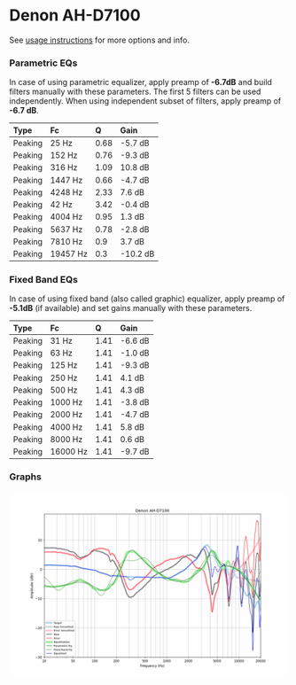 # Denon AH-D7100
See [usage instructions](https://github.com/jaakkopasanen/AutoEq#usage) for more options and info.

### Parametric EQs
In case of using parametric equalizer, apply preamp of **-6.7dB** and build filters manually
with these parameters. The first 5 filters can be used independently.
When using independent subset of filters, apply preamp of **-6.7 dB**.

| Type    | Fc       |    Q | Gain     |
|:--------|:---------|:-----|:---------|
| Peaking | 25 Hz    | 0.68 | -5.7 dB  |
| Peaking | 152 Hz   | 0.76 | -9.3 dB  |
| Peaking | 316 Hz   | 1.09 | 10.8 dB  |
| Peaking | 1447 Hz  | 0.66 | -4.7 dB  |
| Peaking | 4248 Hz  | 2.33 | 7.6 dB   |
| Peaking | 42 Hz    | 3.42 | -0.4 dB  |
| Peaking | 4004 Hz  | 0.95 | 1.3 dB   |
| Peaking | 5637 Hz  | 0.78 | -2.8 dB  |
| Peaking | 7810 Hz  | 0.9  | 3.7 dB   |
| Peaking | 19457 Hz | 0.3  | -10.2 dB |

### Fixed Band EQs
In case of using fixed band (also called graphic) equalizer, apply preamp of **-5.1dB**
(if available) and set gains manually with these parameters.

| Type    | Fc       |    Q | Gain    |
|:--------|:---------|:-----|:--------|
| Peaking | 31 Hz    | 1.41 | -6.6 dB |
| Peaking | 63 Hz    | 1.41 | -1.0 dB |
| Peaking | 125 Hz   | 1.41 | -9.3 dB |
| Peaking | 250 Hz   | 1.41 | 4.1 dB  |
| Peaking | 500 Hz   | 1.41 | 4.3 dB  |
| Peaking | 1000 Hz  | 1.41 | -3.8 dB |
| Peaking | 2000 Hz  | 1.41 | -4.7 dB |
| Peaking | 4000 Hz  | 1.41 | 5.8 dB  |
| Peaking | 8000 Hz  | 1.41 | 0.6 dB  |
| Peaking | 16000 Hz | 1.41 | -9.7 dB |

### Graphs
![](./Denon%20AH-D7100.png)